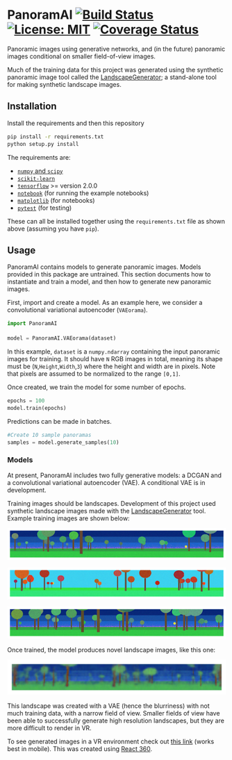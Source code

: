 # PanoramAI [![Build Status](https://travis-ci.com/tmcclintock/PanoramAI.svg?branch=master)](https://travis-ci.com/tmcclintock/PanoramAI) [![License: MIT](https://img.shields.io/badge/License-MIT-blue.svg)](https://opensource.org/licenses/MIT) [![Coverage Status](https://coveralls.io/repos/github/tmcclintock/PanoramAI/badge.svg?branch=master&service=github)](https://coveralls.io/github/tmcclintock/PanoramAI?branch=master&service=github)

Panoramic images using generative networks, and (in the future) panoramic images conditional on smaller field-of-view images.

Much of the training data for this project was generated using the synthetic panoramic image tool called the [LandscapeGenerator](https://github.com/tmcclintock/LandscapeGenerator); a stand-alone tool for making synthetic landscape images.

## Installation

Install the requirements and then this repository

```bash
pip install -r requirements.txt
python setup.py install
```

The requirements are:

* [`numpy` and `scipy`](https://scipy.org/install.html)
* [`scikit-learn`](https://scikit-learn.org/stable/install.html)
* [`tensorflow`](https://www.tensorflow.org/install) >= version 2.0.0
* [`notebook`](https://jupyter.readthedocs.io/en/latest/install.html) (for running the example notebooks)
* [`matplotlib`](https://matplotlib.org/users/installing.html) (for notebooks)
* [`pytest`](https://docs.pytest.org/en/latest/getting-started.html) (for testing)

These can all be installed together using the `requirements.txt` file as shown above (assuming you have `pip`).

## Usage

PanoramAI contains models to generate panoramic images. Models provided in this package are untrained. This section documents how to instantiate and train a model, and then how to generate new panoramic images.

First, import and create a model. As an example here, we consider a convolutional variational autoencoder (`VAEorama`).

```python
import PanoramAI

model = PanoramAI.VAEorama(dataset)
```

In this example, `dataset` is a `numpy.ndarray` containing the input panoramic images for training. It should have `N` RGB images in total, meaning its shape must be (`N`,`Height`,`Width`,`3`) where the height and width are in pixels. Note that pixels are assumed to be normalized to the range `[0,1]`.

Once created, we train the model for some number of epochs.
```python
epochs = 100
model.train(epochs)
```

Predictions can be made in batches.
```python
#Create 10 sample panoramas
samples = model.generate_samples(10)
```

### Models

At present, PanoramAI includes two fully generative models: a DCGAN and a convolutional variational autoencoder (VAE). A conditional VAE is in development.

Training images should be landscapes. Development of this project used synthetic landscape images made with the [LandscapeGenerator](https://github.com/tmcclintock/LandscapeGenerator) tool. Example training images are shown below:

![alt text][example1]

![alt text][example2]

![alt text][example3]

[example1]: https://github.com/tmcclintock/PanoramAI/blob/master/images/ex1.png "Example sunset with trees"

[example2]: https://github.com/tmcclintock/PanoramAI/blob/master/images/ex2.png "Example autumn day"

[example3]: https://github.com/tmcclintock/PanoramAI/blob/master/images/ex3.png "Another example sunset with trees"

Once trained, the model produces novel landscape images, like this one:

![alt text][example4]

[example4]: https://github.com/tmcclintock/PanoramAI/blob/master/images/ex4.png "Generated sunset with trees"

This landscape was created with a VAE (hence the blurriness) with not much training data, with a narrow field of view. Smaller fields of view have been able to successfully generate high resolution landscapes, but they are more difficult to render in VR.

To see generated images in a VR environment check out [this link](https://tmcclintock.github.io/) (works best in mobile). This was created using [React 360](https://facebook.github.io/react-360/).